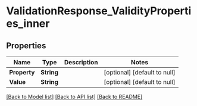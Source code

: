 # ValidationResponse_ValidityProperties_inner
## Properties

| Name | Type | Description | Notes |
|------------ | ------------- | ------------- | -------------|
| **Property** | **String** |  | [optional] [default to null] |
| **Value** | **String** |  | [optional] [default to null] |

[[Back to Model list]](../README.md#documentation-for-models) [[Back to API list]](../README.md#documentation-for-api-endpoints) [[Back to README]](../README.md)

